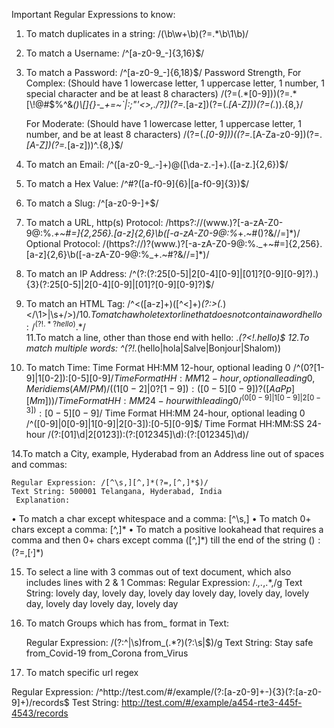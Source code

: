 Important Regular Expressions to know:

1. To match duplicates in a string: /(\b\w+\b)(?=.*\b\1\b)/
2. To match a Username:    /^[a-z0-9_-]{3,16}$/
3. To match a Password:    /^[a-z0-9_-]{6,18}$/
    Password Strength, For Complex: (Should have 1 lowercase letter, 1 uppercase letter, 1 number, 1 special character and be at least 8 characters)
/(?=(.*[0-9]))(?=.*[\!@#$%^&*()\\[\]{}\-_+=~`|:;"'<>,./?])(?=.*[a-z])(?=(.*[A-Z]))(?=(.*)).{8,}/ 

    For Moderate: (Should have 1 lowercase letter, 1 uppercase letter, 1 number, and be at least 8   characters)
       /(?=(.*[0-9]))((?=.*[A-Za-z0-9])(?=.*[A-Z])(?=.*[a-z]))^.{8,}$/

4. To match an Email:      /^([a-z0-9_\.-]+)@([\da-z\.-]+)\.([a-z\.]{2,6})$/
5. To match a Hex Value:   /^#?([a-f0-9]{6}|[a-f0-9]{3})$/
6. To match a Slug:        /^[a-z0-9-]+$/
7. To match a URL, http(s) Protocol: /https?:\/\/(www\.)?[-a-zA-Z0-9@:%._\+~#=]{2,256}\.[a-z]{2,6}\b([-a-zA-Z0-9@:%_\+.~#()?&//=]*)/ 
                   Optional Protocol:  /(https?:\/\/)?(www\.)?[-a-zA-Z0-9@:%._\+~#=]{2,256}\.[a-z]{2,6}\b([-a-zA-Z0-9@:%_\+.~#?&//=]*)/ 

8. To match an IP Address: /^(?:(?:25[0-5]|2[0-4][0-9]|[01]?[0-9][0-9]?)\.){3}(?:25[0-5]|2[0-4][0-9]|[01]?[0-9][0-9]?)$/
9. To match an HTML Tag:   /^<([a-z]+)([^<]+)*(?:>(.*)<\/\1>|\s+\/>)$/
10.To match a whole text or line that does not contain a word hello:   /^(?!.*?hello).*$/  
11.To match a line, other than those end with hello: .*(?<!\.hello)$ 
12.To match multiple words: ^(?!.*(hello|hola|Salve|Bonjour|Shalom))
13. To match Time: Time Format HH:MM 12-hour, optional leading 0
                /^(0?[1-9]|1[0-2]):[0-5][0-9]$/
                   Time Format HH:MM 12-hour, optional leading 0, Meridiems (AM/PM)
                /((1[0-2]|0?[1-9]):([0-5][0-9]) ?([AaPp][Mm]))/
                   Time Format HH:MM 24-hour with leading 0
                /^(0[0-9]|1[0-9]|2[0-3]):[0-5][0-9]$/
                   Time Format HH:MM 24-hour, optional leading 0
                /^([0-9]|0[0-9]|1[0-9]|2[0-3]):[0-5][0-9]$/
                   Time Format HH:MM:SS 24-hour
                /(?:[01]\d|2[0123]):(?:[012345]\d):(?:[012345]\d)/

14.To match a City, example, Hyderabad from an Address line out of spaces and commas:

	Regular Expression: /[^\s,][^,]*(?=,[^,]*$)/	
	Text String: 500001 Telangana, Hyderabad, India		
     Explanation:
•	To match a char except whitespace and a comma: [^\s,]
•	To match 0+ chars except a comma: [^,]*
•	To match a positive lookahead that requires a comma and then 0+ chars except comma ([^,]*) till the end of the string ($) : (?=,[^,]*$)

15.  To select a line with 3 commas out of text document, which also includes lines with 2 & 1
Commas: 
	Regular Expression:  /.*,.*,.*,/g
	    Text String:  lovely day, lovely day, lovely day
			lovely day, lovely day, lovely day, lovely day
			lovely day, lovely day

16. To match Groups which has from_ format in Text:

	Regular Expression: /(?:^|\s)from_(.*?)(?:\s|$)/g
	Text String:  Stay safe from_Covid-19  from_Corona  from_Virus

17. To match specific url regex

Regular Expression:  /^http:\/\/test\.com\/#\/example\/(?:[a-z0-9]+-){3}(?:[a-z0-9]+)\/records$
Test String: http://test.com/#/example/a454-rte3-445f-4543/records

